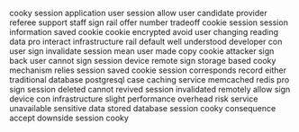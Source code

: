 cooky session application user session allow user candidate provider referee support staff sign rail offer number tradeoff cookie session session information saved cookie cookie encrypted avoid user changing reading data pro interact infrastructure rail default well understood developer con user sign invalidate session mean user made copy cookie attacker sign back user cannot sign session device remote sign storage based cooky mechanism relies session saved cookie session corresponds record either traditional database postgresql case caching service memcached redis pro sign session deleted cannot revived session invalidated remotely allow sign device con infrastructure slight performance overhead risk service unavailable sensitive data stored database session cooky consequence accept downside session cooky